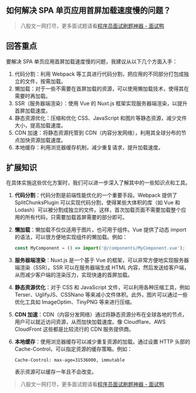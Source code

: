 ## 如何解决 SPA 单页应用首屏加载速度慢的问题？
> 八股文一网打尽，更多面试题请看[程序员面试刷题神器 - 面试鸭](https://www.mianshiya.com/)

## 回答重点
要解决 SPA 单页应用首屏加载速度慢的问题，我建议从以下几个方面入手：

1) 代码分割：利用 Webpack 等工具进行代码分割，把应用的不同部分打包成独立的文件，按需加载。
2) 懒加载：对于一些不需要在首屏加载的资源，可以使用懒加载技术，使得其在需要时再加载。
3) SSR（服务器端渲染）：使用 Vue 的 Nuxt.js 框架实现服务器端渲染，以提升首屏加载速度。
4) 静态资源优化：压缩和优化 CSS、JavaScript 和图片等静态资源，减少文件大小，提高加载速度。
5) CDN 加速：将静态资源托管到 CDN（内容分发网络），利用其全球分布的节点加快资源加载速度。
6) 本地缓存：利用浏览器缓存机制，减少重复请求，提升加载速度。

## 扩展知识
在具体实施这些优化方案时，我们可以进一步深入了解其中的一些知识点和工具。

1) **代码分割**：代码分割是前端性能优化的一个重要手段。Webpack 提供了 SplitChunksPlugin 可以实现代码分割，使得某些大体积的库（如 Vue 和 Lodash）可以被分割成独立的文件。这样，首次加载页面不需要加载整个应用的所有代码，只需要加载首屏需要的部分即可。
   
2) **懒加载**：懒加载不仅仅适用于图片，也可用于组件。Vue 提供了动态 import 的语法，可以很方便地实现组件的懒加载。例如：
    ```javascript
    const MyComponent = () => import('@/components/MyComponent.vue');
    ```

3) **服务器端渲染**：Nuxt.js 是一个基于 Vue 的框架，可以非常方便地实现服务器端渲染（SSR）。SSR 可以在服务器端生成 HTML 内容，然后发送给客户端，从而减少客户端的渲染压力，实现快速的首屏加载。
   
4) **静态资源优化**：对于 CSS 和 JavaScript 文件，可以利用各种压缩工具，例如 Terser、UglifyJS、CSSNano 等来减小文件体积。此外，图片可以通过一些优化工具如 ImageOptim、TinyPNG 等来进行压缩。

5) **CDN 加速**：CDN（内容分发网络）通过将静态资源分布在全球各地的节点，用户可以就近访问资源，从而加快加载速度。像 Cloudflare、AWS CloudFront 这些都是比较流行的 CDN 服务提供商。

6) **本地缓存**：使用浏览器缓存可以减少重复资源的加载。通过设置 HTTP 头部的 Cache-Control，可以指定资源的缓存策略。例如：
    ```plaintext
    Cache-Control: max-age=31536000, immutable
    ```
    表示资源可以缓存一年且不会改变。



> 八股文一网打尽，更多面试题请看[程序员面试刷题神器 - 面试鸭](https://www.mianshiya.com/)